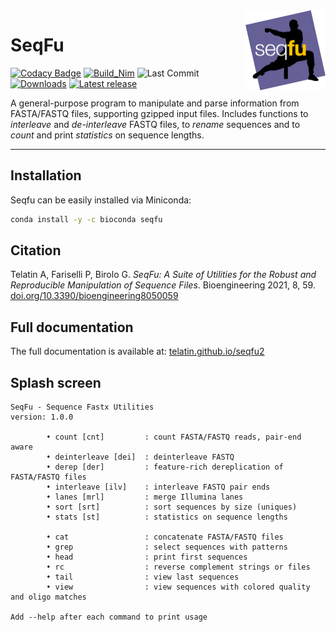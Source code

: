 <a href="https://telatin.github.io/seqfu2" description="SeqFu documentation">
<img align="right" width="128" height="128" src="docs/img/seqfu-512.png"></a>

# SeqFu

[![Codacy Badge](https://api.codacy.com/project/badge/Grade/da5c30ca4511439bba1140848c05ad94)](https://app.codacy.com/gh/telatin/seqfu2?utm_source=github.com&utm_medium=referral&utm_content=telatin/seqfu2&utm_campaign=Badge_Grade_Settings)
[![Build_Nim](https://github.com/telatin/seqfu2/actions/workflows/nimtest.yml/badge.svg)](https://github.com/telatin/seqfu2/actions/workflows/nimtest.yml)
![Last Commit](https://img.shields.io/github/last-commit/telatin/seqfu2)
[![Downloads](https://img.shields.io/conda/dn/bioconda/seqfu)](https://bioconda.github.io/recipes/seqfu/README.html)
[![Latest release](https://img.shields.io/github/v/release/telatin/seqfu2)](https://github.com/telatin/seqfu2/releases)

A general-purpose program to manipulate and parse information from FASTA/FASTQ files,
supporting gzipped input files.
Includes functions to *interleave* and *de-interleave* FASTQ files, to *rename*
sequences and to *count* and print *statistics* on sequence lengths.

---

## Installation

Seqfu can be easily installed via Miniconda:

```bash
conda install -y -c bioconda seqfu
```

## Citation

Telatin A, Fariselli P, Birolo G.
*SeqFu: A Suite of Utilities for the Robust
and Reproducible Manipulation of Sequence Files*.
Bioengineering 2021, 8, 59. [doi.org/10.3390/bioengineering8050059](https://doi.org/10.3390/bioengineering8050059)

## Full documentation

The full documentation is available at:
[telatin.github.io/seqfu2](https://telatin.github.io/seqfu2)

## Splash screen

```
SeqFu - Sequence Fastx Utilities
version: 1.0.0

        • count [cnt]         : count FASTA/FASTQ reads, pair-end aware
        • deinterleave [dei]  : deinterleave FASTQ
        • derep [der]         : feature-rich dereplication of FASTA/FASTQ files
        • interleave [ilv]    : interleave FASTQ pair ends
        • lanes [mrl]         : merge Illumina lanes
        • sort [srt]          : sort sequences by size (uniques)
        • stats [st]          : statistics on sequence lengths

        • cat                 : concatenate FASTA/FASTQ files
        • grep                : select sequences with patterns
        • head                : print first sequences
        • rc                  : reverse complement strings or files
        • tail                : view last sequences
        • view                : view sequences with colored quality and oligo matches

Add --help after each command to print usage
```
